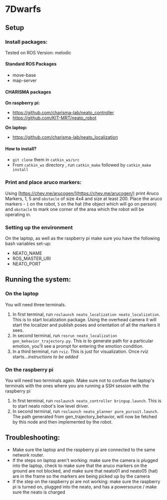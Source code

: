 # 7Dwarfs

## Setup

### Install packages:
Tested on ROS Version: melodic

#### Standard ROS Packages
* move-base
* map-server

#### CHARISMA packages
**On raspberry pi:**
* https://github.com/charisma-lab/neato_controller 
* https://github.com/KIT-MRT/neato_robot

**On laptop:**
* https://github.com/charisma-lab/neato_localization 

#### How to install?
* `git clone` them in `catkin_ws/src`
* From `catkin_ws` directory , run `catkin_make` followed by `catkin_make install`
    
### Print and place aruco markers:

Using [https://chev.me/arucogen/](https://chev.me/arucogen/) print Aruco Markers, 1, 5 and `obstacle` of size 4x4 and size at least 200. 
Place the aruco markers - `1` on the robot, `5` on the hat (the object which will go on person) and `obstacle` to mark one corner of the area which the robot will be operating in.

### Setting up the environment
On the laptop, as well as the raspberry pi make sure you have the following bash variables set-up:

* NEATO_NAME
* ROS_MASTER_URI
* NEATO_PORT

## Running the system:

### On the laptop

You will need three terminals.

1. In first terminal, run `roslaunch neato_localization neato_localization`. This is to start localization package. Using the overhead camera it will start the localizer and publish poses and orientation of all the markers it sees.
1. In second terminal, run `rosrun neato_localization gen_behavior_trajectory.py`. This is to generate path for a particular emotion, you'll see a prompt for entering the emotion condition. 
3. In a third terminal, run `rviz`. This is just for visualization. Once rviz starts...*instructions to be added*

### On the raspberry pi

You will need two terminals again. Make sure not to confuse the laptop's terminals with the ones where you are running a SSH session with the raspberry pi

1. In first terminal, run `roslaunch neato_controller bringup.launch`. This is to start neato robot's low level driver.
2. In second terminal, run `roslaunch neato_planner pure_pursuit.launch`. The path generated from gen_trajectory_behavior, will now be fetched by this node and then implemented by the robot.


## Troubleshooting: 
* Make sure the laptop and the raspberry pi  are connected to the same network router.
* If the steps on laptop aren't working: make sure the camera is plugged into the laptop, check to make sure that the aruco markers on the ground are not blocked, and make sure that neato01 and neato05 (hat) are in the frame so the markers are being picked up by the camera
* If the step on the raspberry pi are not working: make sure the raspberry pi is turned on, plugged into the neato, and has a powersource / make sure the neato is charged

